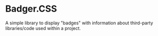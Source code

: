 # Badger.CSS
A simple library to display "badges" with information about third-party libraries/code used within a project.
